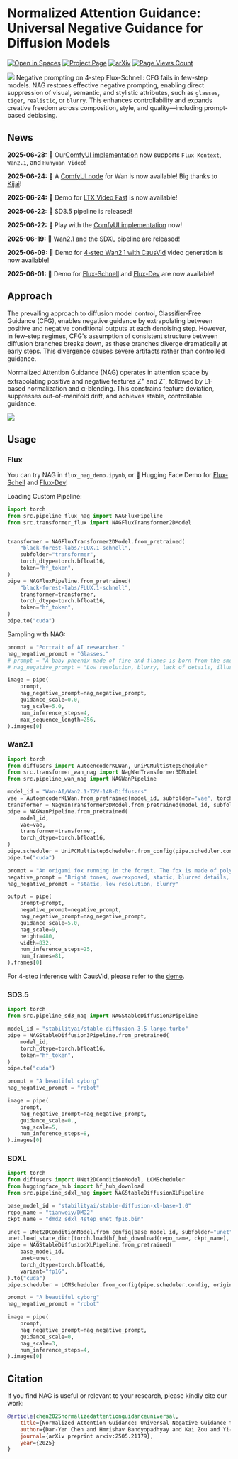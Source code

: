 # Normalized Attention Guidance: Universal Negative Guidance for Diffusion Models

[![Open in Spaces](https://huggingface.co/datasets/huggingface/badges/resolve/main/open-in-hf-spaces-sm.svg)](https://huggingface.co/spaces/ChenDY/NAG_wan2-1-fast)
[![Project Page](https://img.shields.io/badge/Project-Page-green.svg)](https://chendaryen.github.io/NAG.github.io/)
[![arXiv](https://img.shields.io/badge/arXiv-2505.21179-b31b1b.svg)](https://arxiv.org/abs/2505.21179)
[![Page Views Count](https://badges.toozhao.com/badges/01JWNDV5JQ2XT69RCZ5KQBCY0E/blue.svg)](https://badges.toozhao.com/stats/01JWNDV5JQ2XT69RCZ5KQBCY0E "Get your own page views count badge on badges.toozhao.com")


![](./assets/banner.jpg)
Negative prompting on 4-step Flux-Schnell:
CFG fails in few-step models. NAG restores effective negative prompting, enabling direct suppression of visual, semantic, and stylistic attributes, such as ``glasses``, ``tiger``, ``realistic``, or ``blurry``. This enhances controllability and expands creative freedom across composition, style, and quality—including prompt-based debiasing.


## News

**2025-06-28:** 🎉 Our[ComfyUI implementation](https://github.com/ChenDarYen/ComfyUI-NAG) now supports `Flux Kontext`, `Wan2.1`, and `Hunyuan Video`!

**2025-06-24:** 🎉 A [ComfyUI node](https://github.com/kijai/ComfyUI-KJNodes/blob/f7eb33abc80a2aded1b46dff0dd14d07856a7d50/nodes/model_optimization_nodes.py#L1568) for Wan is now available! Big thanks to [Kijai](https://github.com/kijai)!

**2025-06-24:** 🤗 Demo for [LTX Video Fast](https://huggingface.co/spaces/ChenDY/NAG_ltx-video-distilled) is now available!

**2025-06-22:** 🚀 SD3.5 pipeline is released!

**2025-06-22:** 🎉 Play with the [ComfyUI implementation](https://github.com/ChenDarYen/ComfyUI-NAG) now!

**2025-06-19:** 🚀 Wan2.1 and the SDXL pipeline are released!

**2025-06-09:** 🤗 Demo for [4-step Wan2.1 with CausVid](https://huggingface.co/spaces/ChenDY/NAG_wan2-1-fast) video generation is now available!

**2025-06-01:** 🤗 Demo for [Flux-Schnell](https://huggingface.co/spaces/ChenDY/NAG_FLUX.1-schnell) and [Flux-Dev](https://huggingface.co/spaces/ChenDY/NAG_FLUX.1-dev) are now available!


## Approach

The prevailing approach to diffusion model control, Classifier-Free Guidance (CFG), enables negative guidance by extrapolating between positive and negative conditional outputs at each denoising step. However, in few-step regimes, CFG's assumption of consistent structure between diffusion branches breaks down, as these branches diverge dramatically at early steps. This divergence causes severe artifacts rather than controlled guidance.

Normalized Attention Guidance (NAG) operates in attention space by extrapolating positive and negative features Z<sup>+</sup> and Z<sup>-</sup>, followed by L1-based normalization and α-blending. This constrains feature deviation, suppresses out-of-manifold drift, and achieves stable, controllable guidance.

![](./assets/architecture.jpg)

## Usage

### Flux
You can try NAG in `flux_nag_demo.ipynb`, or 🤗 Hugging Face Demo for [Flux-Schell](https://huggingface.co/spaces/ChenDY/NAG_FLUX.1-schnell) and [Flux-Dev](https://huggingface.co/spaces/ChenDY/NAG_FLUX.1-dev)!

Loading Custom Pipeline:

```python
import torch
from src.pipeline_flux_nag import NAGFluxPipeline
from src.transformer_flux import NAGFluxTransformer2DModel


transformer = NAGFluxTransformer2DModel.from_pretrained(
    "black-forest-labs/FLUX.1-schnell",
    subfolder="transformer",
    torch_dtype=torch.bfloat16,
    token="hf_token",
)
pipe = NAGFluxPipeline.from_pretrained(
    "black-forest-labs/FLUX.1-schnell",
    transformer=transformer,
    torch_dtype=torch.bfloat16,
    token="hf_token",
)
pipe.to("cuda")
```

Sampling with NAG:

```python
prompt = "Portrait of AI researcher."
nag_negative_prompt = "Glasses."
# prompt = "A baby phoenix made of fire and flames is born from the smoking ashes."
# nag_negative_prompt = "Low resolution, blurry, lack of details, illustration, cartoon, painting."

image = pipe(
    prompt,
    nag_negative_prompt=nag_negative_prompt,
    guidance_scale=0.0,
    nag_scale=5.0,
    num_inference_steps=4,
    max_sequence_length=256,
).images[0]
```

### Wan2.1

```python
import torch
from diffusers import AutoencoderKLWan, UniPCMultistepScheduler
from src.transformer_wan_nag import NagWanTransformer3DModel
from src.pipeline_wan_nag import NAGWanPipeline

model_id = "Wan-AI/Wan2.1-T2V-14B-Diffusers"
vae = AutoencoderKLWan.from_pretrained(model_id, subfolder="vae", torch_dtype=torch.float32)
transformer = NagWanTransformer3DModel.from_pretrained(model_id, subfolder="transformer", torch_dtype=torch.bfloat16)
pipe = NAGWanPipeline.from_pretrained(
    model_id,
    vae=vae,
    transformer=transformer,
    torch_dtype=torch.bfloat16,
)
pipe.scheduler = UniPCMultistepScheduler.from_config(pipe.scheduler.config, flow_shift=5.0)
pipe.to("cuda")

prompt = "An origami fox running in the forest. The fox is made of polygons. speed and passion. realistic."
negative_prompt = "Bright tones, overexposed, static, blurred details, subtitles, style, works, paintings, images, static, overall gray, worst quality, low quality, JPEG compression residue, ugly, incomplete, extra fingers, poorly drawn hands, poorly drawn faces, deformed, disfigured, misshapen limbs, fused fingers, still picture, messy background, three legs, many people in the background, walking backwards"
nag_negative_prompt = "static, low resolution, blurry"

output = pipe(
    prompt=prompt,
    negative_prompt=negative_prompt,
    nag_negative_prompt=nag_negative_prompt,
    guidance_scale=5.0,
    nag_scale=9,
    height=480,
    width=832,
    num_inference_steps=25,
    num_frames=81,
).frames[0]
```

For 4-step inference with CausVid, please refer to the [demo](https://huggingface.co/spaces/ChenDY/NAG_wan2-1-fast/blob/main/app.py).

### SD3.5

```python
import torch
from src.pipeline_sd3_nag import NAGStableDiffusion3Pipeline

model_id = "stabilityai/stable-diffusion-3.5-large-turbo"
pipe = NAGStableDiffusion3Pipeline.from_pretrained(
    model_id,
    torch_dtype=torch.bfloat16,
    token="hf_token",
)
pipe.to("cuda")

prompt = "A beautiful cyborg"
nag_negative_prompt = "robot"

image = pipe(
    prompt,
    nag_negative_prompt=nag_negative_prompt,
    guidance_scale=0.,
    nag_scale=5,
    num_inference_steps=8,
).images[0]
```

### SDXL

```python
import torch
from diffusers import UNet2DConditionModel, LCMScheduler
from huggingface_hub import hf_hub_download
from src.pipeline_sdxl_nag import NAGStableDiffusionXLPipeline

base_model_id = "stabilityai/stable-diffusion-xl-base-1.0"
repo_name = "tianweiy/DMD2"
ckpt_name = "dmd2_sdxl_4step_unet_fp16.bin"

unet = UNet2DConditionModel.from_config(base_model_id, subfolder="unet").to("cuda", torch.bfloat16)
unet.load_state_dict(torch.load(hf_hub_download(repo_name, ckpt_name), map_location="cuda"))
pipe = NAGStableDiffusionXLPipeline.from_pretrained(
    base_model_id,
    unet=unet,
    torch_dtype=torch.bfloat16,
    variant="fp16",
).to("cuda")
pipe.scheduler = LCMScheduler.from_config(pipe.scheduler.config, original_inference_steps=4)

prompt = "A beautiful cyborg"
nag_negative_prompt = "robot"

image = pipe(
    prompt,
    nag_negative_prompt=nag_negative_prompt,
    guidance_scale=0,
    nag_scale=3,
    num_inference_steps=4,
).images[0]
```

## Citation 

If you find NAG is useful or relevant to your research, please kindly cite our work:

```bib
@article{chen2025normalizedattentionguidanceuniversal,
    title={Normalized Attention Guidance: Universal Negative Guidance for Diffusion Model}, 
    author={Dar-Yen Chen and Hmrishav Bandyopadhyay and Kai Zou and Yi-Zhe Song},
    journal={arXiv preprint arxiv:2505.21179},
    year={2025}
}
```

